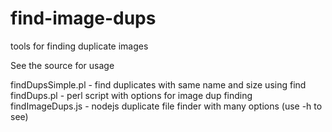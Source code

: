 # find-image-dups
tools for finding duplicate images

See the source for usage

findDupsSimple.pl - find duplicates with same name and size using find
findDups.pl - perl script with options for image dup finding
findImageDups.js - nodejs duplicate file finder with many options (use -h to see)
